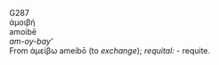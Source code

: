 G287  
ἀμοιβή  
amoibē  
*am-oy-bay‘*  
From ἀμείβω ameibō (to *exchange*); *requital:* - requite.  
